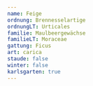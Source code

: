 ```yaml
---
name: Feige
ordnung: Brennesselartige
ordnungLT: Urticales
familie: Maulbeergewächse
familieLT: Moraceae
gattung: Ficus
art: carica
staude: false
winter: false
karlsgarten: true
---
```


